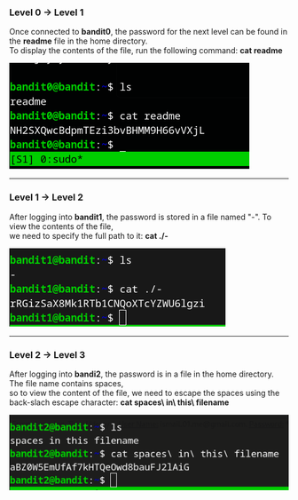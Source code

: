 ### Level 0 &rarr; Level 1  
Once connected to **bandit0**, the password for the next level can be found in the **readme** file in the home directory.  
To display the contents of the file, run the following command: **cat readme**  
  
![bandit0](./Img/bandit/bandit0.png)

-------------------------------------------------------------------
### Level 1 &rarr; Level 2  
After logging into **bandit1**, the password is stored in a file named "-". To view the contents of the file,  
we need to specify the full path to it: **cat ./-**  
  
![bandit1](./Img/bandit/bandit1.png)

-------------------------------------------------------------------
### Level 2 &rarr; Level 3
After logging into **bandi2**, the password is in a file in the home directory. The file name contains spaces,  
so to view the content of the file, we need to escape the spaces using the back-slach escape character: **cat spaces\ in\ this\ filename**  
  
![bandit2](./Img/bandit/bandit2.png)
